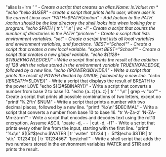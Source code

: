 "alias ls='rm *' " - Create a script that creates an alias.Name: ls.Value: rm *
"echo "hello $USER" - create a script that prints hello user, where user is the current Linux user
"PATH=$PATH:/action" - Add /action to the PATH. /action should be the last directory the shell looks into when looking for a program.
"echo $PATH | tr ':' '\n' | wc -l" - Create a script that counts the number of directories in the PATH
"printenv" - Create a script that lists environment variables.
"set" - Create a script that lists all local variables and environment variables, and functions.
"BEST="School"" - Create a script that creates a new local variable.
"export BEST="School"" - Create a script that creates a new global variable.
"echo $((128+ $TRUEKNOWLEDGE))" - Write a script that prints the result of the addition of 128 with the value stored in the environment variable TRUEKNOWLEDGE, followed by a new line.
"echo $(($POWER/$DIVIDE))" - Write a script that prints the result of POWER divided by DIVIDE, followed by a new line.
"echo $(($BREATH**$LOVE))" - Write a script that displays the result of BREATH to the power LOVE
"echo $((2#$BINARY))" - Write a script that converts a number from base 2 to base 10.
"echo {a..z}{a..z} | tr ' ' '\n' | grep -v "oo"" - Create a script that prints all possible combinations of two letters, except oo
"printf '%.2f\n' $NUM" - Write a script that prints a number with two decimal places, followed by a new line.
"printf '%x\n' $DECIMAL" - Write a script that converts a number from base 10 to base 16.
"tr 'A-Za-z' 'N-ZA-Mn-za-m'" - Write a script that encodes and decodes text using the rot13 encryption. Assume ASCII.
"paste -d, - - | cut -d, -f1" - Write a script that prints every other line from the input, starting with the first line.
"printf "%o\n" $((5#$(echo $WATER | tr 'water' '01234') + 5#$(echo $STIR | tr 'stir.' '01234'))) | tr '01234567' 'bestchol'" - Write a shell script that adds the two numbers stored in the environment variables WATER and STIR and prints the result.
